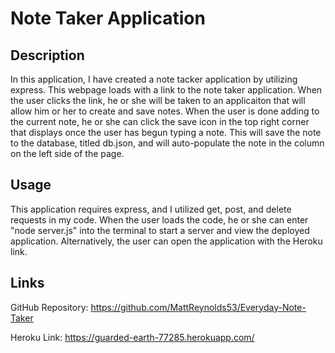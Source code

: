 # Note Taker Application

## Description
In this application, I have created a note tacker application by utilizing express. This webpage loads with a link to the note taker application. When the user clicks the link, he or she will be taken to an applicaiton that will allow him or her to create and save notes. When the user is done adding to the current note, he or she can click the save icon in the top right corner that displays once the user has begun typing a note. This will save the note to the database, titled db.json, and will auto-populate the note in the column on the left side of the page. 

## Usage
This application requires express, and I utilized get, post, and delete requests in my code. When the user loads the code, he or she can enter "node server.js" into the terminal to start a server and view the deployed application. Alternatively, the user can open the application with the Heroku link.

## Links

GitHub Repository: https://github.com/MattReynolds53/Everyday-Note-Taker

Heroku Link: https://guarded-earth-77285.herokuapp.com/